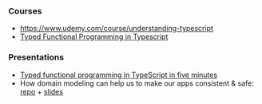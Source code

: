 ### Courses

- https://www.udemy.com/course/understanding-typescript
- [Typed Functional Programming in Typescript](https://typescript.fun)

### Presentations

- [Typed functional programming in TypeScript in five minutes](https://github.com/typescript-fun/five-minutes-demo)
- How domain modeling can help us to make our apps consistent & safe: [repo](https://github.com/gillchristian/modeling) + [slides](https://modeling.now.sh/)
